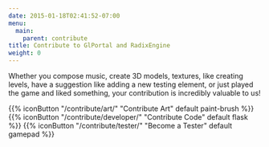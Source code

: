 ```yaml
---
date: 2015-01-18T02:41:52-07:00
menu:
  main:
    parent: contribute
title: Contribute to GlPortal and RadixEngine
weight: 0
---
```


Whether you compose music, create 3D models, textures, like creating levels, have a suggestion like adding a new testing element, or just played the game and liked something, your contribution is incredibly valuable to us!

{{% iconButton "/contribute/art/" "Contribute Art" default paint-brush %}}
{{% iconButton "/contribute/developer/" "Contribute Code" default flask %}}
{{% iconButton "/contribute/tester/" "Become a Tester" default gamepad %}}

